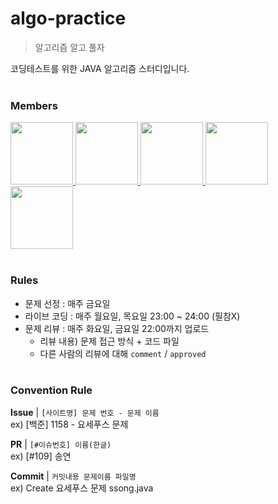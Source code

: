 # algo-practice
> 알고리즘 알고 풀자

코딩테스트를 위한 JAVA 알고리즘 스터디입니다.<br><br>

### Members

<div>
  <a href="https://github.com/syy0O">
    <img src="https://avatars.githubusercontent.com/u/86238720?v=4" width="100" style="max-width: 100%;">
  </a>
  <a href="https://github.com/HyunaJo">
    <img src="https://avatars.githubusercontent.com/u/69022662?v=4" width="100" style="max-width: 100%;">
  </a>
  <a href="https://github.com/babo0121">
    <img src="https://avatars.githubusercontent.com/u/77273340?v=4" width="100" style="max-width: 100%;">
  </a>
  <a href="https://github.com/kyum-q">
    <img src="https://avatars.githubusercontent.com/u/109158497?v=4" width="100" style="max-width: 100%;">
  </a>
  <a href="https://github.com/ujkkk">
    <img src="https://avatars.githubusercontent.com/u/88374384?v=4" width="100" style="max-width: 100%;">
  </a>
</div>
<br>

### Rules

- 문제 선정 : 매주 금요일
- 라이브 코딩 : 매주 월요일, 목요일 23:00 ~ 24:00 (필참X)
- 문제 리뷰 : 매주 화요일, 금요일 22:00까지 업로드
  - 리뷰 내용) 문제 접근 방식 + 코드 파일
  - 다른 사람의 리뷰에 대해 `comment` / `approved`
<br><br>

### Convention Rule

**Issue** | `[사이트명] 문제 번호 - 문제 이름`  
ex) [백준] 1158 - 요세푸스 문제

**PR** | `[#이슈번호] 이름(한글)`  
ex) [#109] 송연

**Commit** | `커밋내용 문제이름 파일명`<br> 
ex) Create 요세푸스 문제 ssong.java
